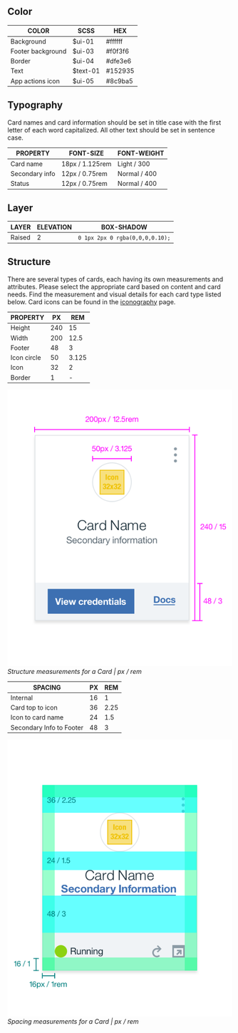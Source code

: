 ## Color
| COLOR             | SCSS     | HEX      |
|-------------------|----------|----------|
| Background        | $ui-01   | #ffffff  |
| Footer background | $ui-03   | #f0f3f6  |
| Border            | $ui-04   | #dfe3e6  |
| Text              | $text-01 | #152935  |
| App actions icon  | $ui-05   | #8c9ba5  |


## Typography
Card names and card information should be set in title case with the first letter of each word capitalized. All other text should be set in sentence case.

| PROPERTY                  | FONT-SIZE     | FONT-WEIGHT  |
|----------------------------|-----------------|--------------|
| Card name                  | 18px / 1.125rem | Light / 300  |
| Secondary info             | 12px / 0.75rem  | Normal / 400 |
| Status                     | 12px / 0.75rem  | Normal / 400 |


## Layer

| LAYER    | ELEVATION | BOX-SHADOW  |
|----------|---------- |-------------|
| Raised   | 2         | `0 1px 2px 0 rgba(0,0,0,0.10);`        |



## Structure
There are several types of cards, each having its own measurements and attributes. Please select the appropriate card based on content and card needs. Find the measurement and visual details for each card type listed below. Card icons can be found in the [iconography]() page.

| PROPERTY             | PX  | REM    |
|----------------------|-----|--------|
| Height               | 240 | 15     |
| Width                | 200 | 12.5   |
| Footer               | 48  | 3      |
| Icon circle          | 50  | 3.125  |
| Icon                 | 32  | 2      |
| Border               | 1   | -      |

![Card structure measurements](images/card-style-1.png)
_Structure measurements for a Card | px / rem_


| SPACING                  | PX | REM   |
|--------------------------|----|-------|
| Internal                 | 16 | 1     |
| Card top to icon         | 36 | 2.25  |
| Icon to card name        | 24 | 1.5   |
| Secondary Info to Footer | 48 | 3     |

![Card spacing measurements](images/card-style-2.png)
_Spacing measurements for a Card | px / rem_
